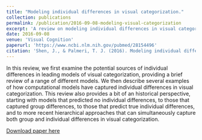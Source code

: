 ```yaml
---
title: "Modeling individual differences in visual categorization."
collection: publications
permalink: /publication/2016-09-08-modeling-visual-categorization
excerpt: 'A review on modeling individual differences in visual categorization.'
date: 2016-09-08
venue: 'Visual Cognition'
paperurl: 'https://www.ncbi.nlm.nih.gov/pubmed/28154496'
citation: 'Shen, J., & Palmeri, T. J. (2016). Modeling individual differences in visual categorization. <i>Visual Cognition, 24</i>, 260-283. doi:10.1080/13506285.2016.1236053 <br>'
---
```

In this review, we first examine the potential sources of individual differences in leading models of visual categorization, providing a brief review of a range of different models. We then describe several examples of how computational models have captured individual differences in visual categorization. This review also provides a bit of an historical perspective, starting with models that predicted no individual differences, to those that captured group differences, to those that predict true individual differences, and to more recent hierarchical approaches that can simultaneously capture both group and individual differences in visual categorization. 

[Download paper here](https://drive.google.com/file/d/0ByWLjGvnG6aHcmJnQkUyZ1I5Q3c/view)

